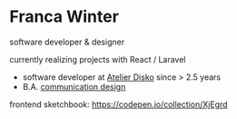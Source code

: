 # Franca Winter 

software developer & designer

currently realizing projects with React / Laravel


- software developer at [Atelier Disko](https://atelierdisko.de/) since > 2.5 years
- B.A. [communication design](https://www.hs-mainz.de/studium/studiengaenge/gestaltung/bachelor-kommunikationsdesign/uebersicht/)


frontend sketchbook: https://codepen.io/collection/XjEgrd
